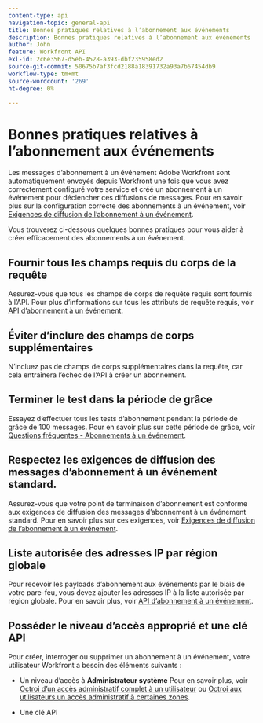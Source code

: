 ```yaml
---
content-type: api
navigation-topic: general-api
title: Bonnes pratiques relatives à l’abonnement aux événements
description: Bonnes pratiques relatives à l’abonnement aux événements
author: John
feature: Workfront API
exl-id: 2c6e3567-d5eb-4528-a393-dbf235958ed2
source-git-commit: 50675b7af3fcd2188a18391732a93a7b67454db9
workflow-type: tm+mt
source-wordcount: '269'
ht-degree: 0%

---
```



# Bonnes pratiques relatives à l’abonnement aux événements

Les messages d’abonnement à un événement Adobe Workfront sont automatiquement envoyés depuis Workfront une fois que vous avez correctement configuré votre service et créé un abonnement à un événement pour déclencher ces diffusions de messages. Pour en savoir plus sur la configuration correcte des abonnements à un événement, voir [Exigences de diffusion de l’abonnement à un événement](../../wf-api/general/setup-event-sub-endpoint.md).


Vous trouverez ci-dessous quelques bonnes pratiques pour vous aider à créer efficacement des abonnements à un événement.

## Fournir tous les champs requis du corps de la requête

Assurez-vous que tous les champs de corps de requête requis sont fournis à l’API. Pour plus d’informations sur tous les attributs de requête requis, voir [API d’abonnement à un événement](../../wf-api/general/event-subs-api.md).

## Éviter d’inclure des champs de corps supplémentaires

N’incluez pas de champs de corps supplémentaires dans la requête, car cela entraînera l’échec de l’API à créer un abonnement.

## Terminer le test dans la période de grâce

Essayez d’effectuer tous les tests d’abonnement pendant la période de grâce de 100 messages. Pour en savoir plus sur cette période de grâce, voir [Questions fréquentes - Abonnements à un événement](../../wf-api/general/event-subs-faq.md).

## Respectez les exigences de diffusion des messages d’abonnement à un événement standard.

Assurez-vous que votre point de terminaison d’abonnement est conforme aux exigences de diffusion des messages d’abonnement à un événement standard. Pour en savoir plus sur ces exigences, voir [Exigences de diffusion de l’abonnement à un événement](../../wf-api/general/setup-event-sub-endpoint.md).

## Liste autorisée des adresses IP par région globale

Pour recevoir les payloads d’abonnement aux événements par le biais de votre pare-feu, vous devez ajouter les adresses IP à la liste autorisée par région globale. Pour en savoir plus, voir [API d’abonnement à un événement](../../wf-api/general/event-subs-api.md).

## Posséder le niveau d’accès approprié et une clé API

Pour créer, interroger ou supprimer un abonnement à un événement, votre utilisateur Workfront a besoin des éléments suivants :

* Un niveau d’accès à **Administrateur système**
Pour en savoir plus, voir [Octroi d’un accès administratif complet à un utilisateur](../../administration-and-setup/add-users/configure-and-grant-access/grant-a-user-full-administrative-access.md) ou [Octroi aux utilisateurs un accès administratif à certaines zones](../../administration-and-setup/add-users/configure-and-grant-access/grant-users-admin-access-certain-areas.md).

* Une clé API

   <!--
  <p data-mc-conditions="QuicksilverOrClassic.Draft mode">To learn more, see .</p>
  -->
